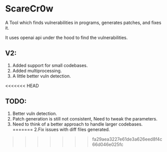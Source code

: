 # ScareCr0w

A Tool which finds vulnerabilities in programs, generates patches, and fixes it.

It uses openai api under the hood to find the vulnerabilities.


## V2:
1. Added support for small codebases.
2. Added multiprocessing.
3. A little better vuln detection.

<<<<<<< HEAD
## TODO:

1. Better vuln detection.
2. Patch generation is still not consistent, Need to tweak the parameters.
3. Need to think of a better approach to handle larger codebases. 
=======
2.Fix issues with diff files generated.
>>>>>>> fa29aea3227e61de3a626eed8f4c66d046e025fc


